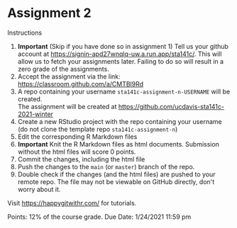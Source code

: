 # Assignment 2


Instructions

1. **Important** (Skip if you have done so in assignment 1) Tell us your github account at https://signin-apd27wnqlq-uw.a.run.app/sta141c/. This will allow us to fetch your assignments later. Failing to do so will result in a zero grade of the assignments.
1. Accept the assignment via the link: https://classroom.github.com/a/CMTBl9Rd
1. A repo containing your username `sta141c-assignment-n-USERNAME` will be created.<br>
    The assignment will be created at https://github.com/ucdavis-sta141c-2021-winter
1. Create a new RStudio project with the repo containing your username  (do not clone the template repo `sta141c-assignment-n`)
1. Edit the corresponding R Markdown files
1. **Important** Knit the R Markdown files as html documents. Submission without the html files will score 0 points.
1. Commit the changes, including the html file
1. Push the changes to the `main` (or `master`) branch of the repo.
1. Double check if the changes (and the html files) are pushed to your remote repo. The file may not be viewable on GitHub directly, don't worry about it.


Visit https://happygitwithr.com/ for tutorials.


Points: 12% of the course grade.
Due Date: 1/24/2021 11:59 pm
